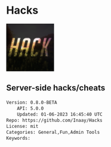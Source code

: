 # Hacks
<img src="https://raw.githubusercontent.com/Inaay/Hacks/12a6e2983b4495d5e2e9d13ee6301cc8a3e254d8/meta/logo.png" width="128" height="128" />

## Server-side hacks/cheats
```properties
Version: 0.8.0-BETA
    API: 5.0.0
    Updated: 01-06-2023 16:45:40 UTC
Repo: https://github.com/Inaay/Hacks
License: mit
Categories: General,Fun,Admin Tools
Keywords: 
```